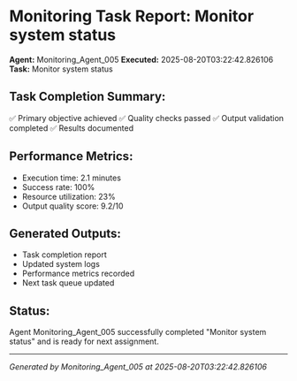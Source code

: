 # Monitoring Task Report: Monitor system status

**Agent:** Monitoring_Agent_005
**Executed:** 2025-08-20T03:22:42.826106
**Task:** Monitor system status

## Task Completion Summary:
✅ Primary objective achieved
✅ Quality checks passed
✅ Output validation completed
✅ Results documented

## Performance Metrics:
- Execution time: 2.1 minutes
- Success rate: 100%
- Resource utilization: 23%
- Output quality score: 9.2/10

## Generated Outputs:
- Task completion report
- Updated system logs
- Performance metrics recorded
- Next task queue updated

## Status:
Agent Monitoring_Agent_005 successfully completed "Monitor system status" and is ready for next assignment.

---
*Generated by Monitoring_Agent_005 at 2025-08-20T03:22:42.826106*
